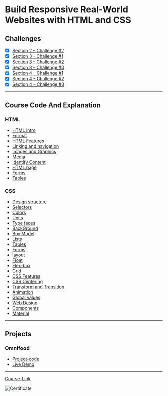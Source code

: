 # Build Responsive Real-World Websites with HTML and CSS
## Challenges
- [x] [Section 2 – Challenge #2](./Challenges/01-Challenges/)
- [x] [Section 3 – Challenge #1](./Challenges/02-Challenges/)
- [x] [Section 3 – Challenge #2](./Challenges/03-Challenges/)
- [x] [Section 3 – Challenge #3](./Challenges/04-Challenges/)
- [x] [Section 4 – Challenge #1](./Challenges/05-Challenges/)
- [x] [Section 4 – Challenge #2](./Challenges/06-Challenges/)
- [x] [Section 4 – Challenge #3](./Challenges/07-Challenges/)

---


## Course Code And Explanation

### HTML
- [HTML Intro](./Code/Html/HTML%20Essential%20Training/a-HTML/)
- [Format](./Code/Html/HTML%20Essential%20Training/b-Format/)
- [HTML Features](./Code/Html/HTML%20Essential%20Training/c-HTMl-features/)
- [Linking and navigation](./Code/Html/HTML%20Essential%20Training/d-Linking-and-navigation/)
- [Images and Graphics](./Code/Html/HTML%20Essential%20Training/e-Images-and-graphics/)
- [Media](./Code/Html/HTML%20Essential%20Training/f-Media/)
- [Identify Content ](./Code/Html/HTML%20Essential%20Training/g-Identify-content/)
- [HTML page](./Code/Html/HTML%20Essential%20Training/h-HTML-page/)
- [Forms](./Code/Html/HTML%20Essential%20Training/i-Forms/)
- [Tables](./Code/Html/HTML%20Essential%20Training/j-Tables/)


### CSS
- [Design structure](./Code/CSS/a-structure/)
- [Selectors](./Code/CSS/b-selectors/)
- [Colors](./Code/CSS/c-colors/)
- [Units](./Code/CSS/d-units/)
- [Type faces](./Code/CSS/e-typeface/)
- [BackGround](./Code/CSS/f-background/)
- [Box Model](./Code/CSS/g-box-model/)
- [Lists](./Code/CSS/h-lists/)
- [Tables](./Code/CSS/i-tables/)
- [Forms](./Code/CSS/j-forms/)
- [layout](./Code/CSS/k-layout/)
- [Float](./Code/CSS/l-float/)
- [Flex-box](./Code/CSS/m-flex-box/)
- [Grid](./Code/CSS/n-grid/)
- [CSS Features](./Code/CSS/o-css-features/)
- [CSS Centering](./Code/CSS/p-css-centring/)
- [Transform and Transition](./Code/CSS/q-transform-transition/)
- [Animation](./Code/CSS/r-animation/)
- [Global values](./Code/CSS/s-global%20values/)
- [Web Design](./Code/CSS/t-web%20design/)
- [Components](./Code/CSS/u-components/)
- [Material](./Code/CSS/z-material/)

---

## Projects

### Omnifood
- [Project-code](./Projects/) <br>
- [Live Demo](https://abdelrhman-ahmed-kamal.github.io/omnifood/)

---
[Course-Link](https://www.udemy.com/course/design-and-develop-a-killer-website-with-html5-and-css3)<br>

![Certificate](https://drive.google.com/file/d/1i7_y9xUG1oQyBhnEjTSvgf9OkYU5ar6e/view?usp=sharing)
